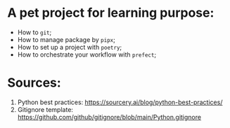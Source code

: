 # A pet project for learning purpose:

- How to `git`;
- How to manage package by `pipx`;
- How to set up a project with `poetry`;
- How to orchestrate your workflow with `prefect`;


# Sources:

1. Python best practices: <https://sourcery.ai/blog/python-best-practices/>
2. Gitignore template: <https://github.com/github/gitignore/blob/main/Python.gitignore>